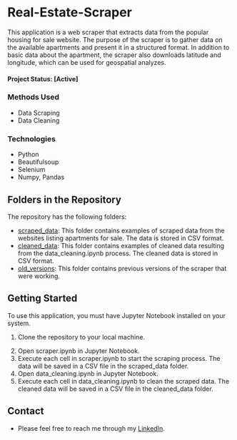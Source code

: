 # Real-Estate-Scraper
This application is a web scraper that extracts data from the popular housing for sale website. The purpose of the scraper is to gather data on the available apartments and present it in a structured format. In addition to basic data about the apartment, the scraper also downloads latitude and longitude, which can be used for geospatial  analyzes.

#### Project Status: [Active]

### Methods Used
* Data Scraping
* Data Cleaning

### Technologies
* Python
* Beautifulsoup 
* Selenium 
* Numpy, Pandas

## Folders in the Repository
The repository has the following folders:

* [scraped_data](scraped_data): This folder contains examples of scraped data from the websites listing apartments for sale. The data is stored in CSV format.
* [cleaned_data](cleaned_data): This folder contains examples of cleaned data resulting from the data_cleaning.ipynb process. The cleaned data is stored in CSV format.
* [old_versions](old_versions): This folder contains previous versions of the scraper that were working.


## Getting Started
To use this application, you must have Jupyter Notebook installed on your system.
1) Clone the repository to your local machine.
2. Open scraper.ipynb in Jupyter Notebook.
3. Execute each cell in scraper.ipynb to start the scraping process. The data will be saved in a CSV file in the scraped_data folder.
4. Open data_cleaning.ipynb in Jupyter Notebook.
5. Execute each cell in data_cleaning.ipynb to clean the scraped data. The cleaned data will be saved in a CSV file in the cleaned_data folder.

## Contact
* Please feel free to reach me through my [LinkedIn](http://linkedin.com/in/dominikdawiec/).  
